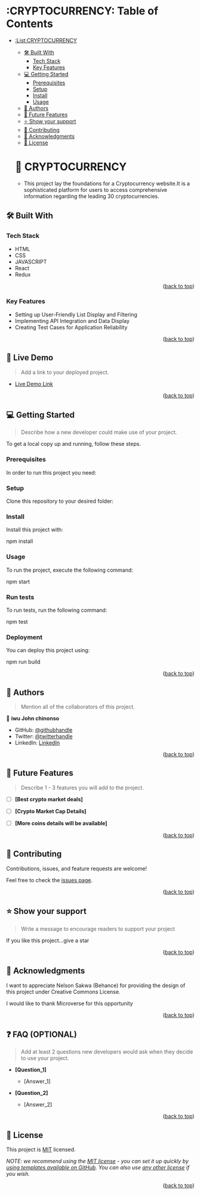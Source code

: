 <a name="readme-top"></a>
# :CRYPTOCURRENCY: Table of Contents
- [:List:CRYPTOCURRENCY](#-Awesome-a-nameabout-projecta)
  - [:hammer_and_wrench: Built With ](#-built-with-a-namebuilt-witha)
    - [Tech Stack ](#tech-stack-a-nametech-stacka)
    - [Key Features ](#key-features-a-namekey-featuresa)
  - [:computer: Getting Started ](#-getting-started-a-namegetting-starteda)
    - [Prerequisites](#prerequisites)
    - [Setup](#setup)
    - [Install](#install)
    - [Usage](#usage)
  - [:busts_in_silhouette: Authors ](#-authors-a-nameauthorsa)
  - [:telescope: Future Features ](#-future-features-a-namefuture-featuresa)
  - [:star:️ Show your support ](#️-show-your-support-a-namesupporta)
  - [:handshake: Contributing ](#-contributing-a-namecontributinga)
  - [:pray: Acknowledgments ](#-acknowledgments-a-nameacknowledgementsa)
  - [:memo: License ](#-license-a-namelicensea)

   # :book: CRYPTOCURRENCY <a name="about-project"></a>
  - This project lay the foundations for a Cryptocurrency website.It is a sophisticated platform for users to access comprehensive information regarding the leading 30 cryptocurrencies.
## :hammer_and_wrench: Built With <a name="built-with"></a>
### Tech Stack <a name="tech-stack"></a>
- HTML
- CSS
- JAVASCRIPT
- React
- Redux
<p align="right">(<a href="#readme-top">back to top</a>)</p>

 ### Key Features <a name="key-features"></a>
 -  Setting up User-Friendly List Display and Filtering
 -  Implementing API Integration and Data Display
 -  Creating Test Cases for Application Reliability

<p align="right">(<a href="#readme-top">back to top</a>)</p>

<!-- LIVE DEMO -->

## 🚀 Live Demo <a name="live-demo"></a>

> Add a link to your deployed project.

- [Live Demo Link](https://cryptocurrencymetrics.onrender.com)

<p align="right">(<a href="#readme-top">back to top</a>)</p>

<!-- GETTING STARTED -->

## 💻 Getting Started <a name="getting-started"></a>

> Describe how a new developer could make use of your project.

To get a local copy up and running, follow these steps.

### Prerequisites

In order to run this project you need:

<!--
Example command:

```sh
 gem install rails
```
 -->

### Setup

Clone this repository to your desired folder:

<!--
Example commands:

```sh
  cd my-folder
  git clone git@github.com:myaccount/my-project.git
```
--->

### Install

Install this project with:

npm install

### Usage

To run the project, execute the following command:

npm start

### Run tests

To run tests, run the following command:

npm test

### Deployment

You can deploy this project using:

npm run build

<p align="right">(<a href="#readme-top">back to top</a>)</p>

<!-- AUTHORS -->

## 👥 Authors <a name="authors"></a>

> Mention all of the collaborators of this project.

👤 **iwu John chinonso**

- GitHub: [@githubhandle](https://github.com/maths29)
- Twitter: [@twitterhandle](https://twitter.com/maths29)
- LinkedIn: [LinkedIn](https://www.linkedin.com/in/iwu-john-b92b01148/)

<p align="right">(<a href="#readme-top">back to top</a>)</p>

<!-- FUTURE FEATURES -->

## 🔭 Future Features <a name="future-features"></a>

> Describe 1 - 3 features you will add to the project.

- [ ]  **[Best crypto market deals]**
- [ ] **[Crypto Market Cap Details]**
- [ ] **[More coins details will be available]**


<p align="right">(<a href="#readme-top">back to top</a>)</p>

<!-- CONTRIBUTING -->

## 🤝 Contributing <a name="contributing"></a>

Contributions, issues, and feature requests are welcome!

Feel free to check the [issues page](https://github.com/maths29/metricswebapp/issues).

<p align="right">(<a href="#readme-top">back to top</a>)</p>

<!-- SUPPORT -->

## ⭐️ Show your support <a name="support"></a>

> Write a message to encourage readers to support your project

If you like this project...give a star

<p align="right">(<a href="#readme-top">back to top</a>)</p>

<!-- ACKNOWLEDGEMENTS -->

## 🙏 Acknowledgments <a name="acknowledgements"></a>

I want to appreciate Nelson Sakwa (Behance) for providing the design of this project under Creative Commons License.

I would like to thank Microverse for this opportunity

<p align="right">(<a href="#readme-top">back to top</a>)</p>

<!-- FAQ (optional) -->

## ❓ FAQ (OPTIONAL) <a name="faq"></a>

> Add at least 2 questions new developers would ask when they decide to use your project.

- **[Question_1]**

  - [Answer_1]

- **[Question_2]**

  - [Answer_2]

<p align="right">(<a href="#readme-top">back to top</a>)</p>

<!-- LICENSE -->

## 📝 License <a name="license"></a>

This project is [MIT](./LICENSE) licensed.

_NOTE: we recommend using the [MIT license](https://choosealicense.com/licenses/mit/) - you can set it up quickly by [using templates available on GitHub](https://docs.github.com/en/communities/setting-up-your-project-for-healthy-contributions/adding-a-license-to-a-repository). You can also use [any other license](https://choosealicense.com/licenses/) if you wish._

<p align="right">(<a href="#readme-top">back to top</a>)</p>
